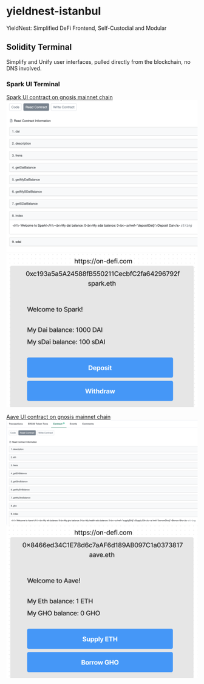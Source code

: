 # yieldnest-istanbul
 YieldNest: Simplified DeFi Frontend, Self-Custodial and Modular


## Solidity Terminal

Simplify and Unify user interfaces, pulled directly from the blockchain, no DNS involved.

### Spark UI Terminal

[Spark UI contract on gnosis mainnet chain](https://gnosisscan.io/address/0xc193a5a5a24588fb550211cecbfc2fa64296792f#readContract)
![1](./assets/sparkui_contract.png)
![1](./assets/sparkui_terminal.png)

[Aave UI contract on gnosis mainnet chain](https://gnosisscan.io/address/0x8466ed34c1e78d6c7aaf6d189ab097c1a0373817#readContract)
![1](./assets/aaveui_contract.png)
![1](./assets/aaveui_terminal.png)

